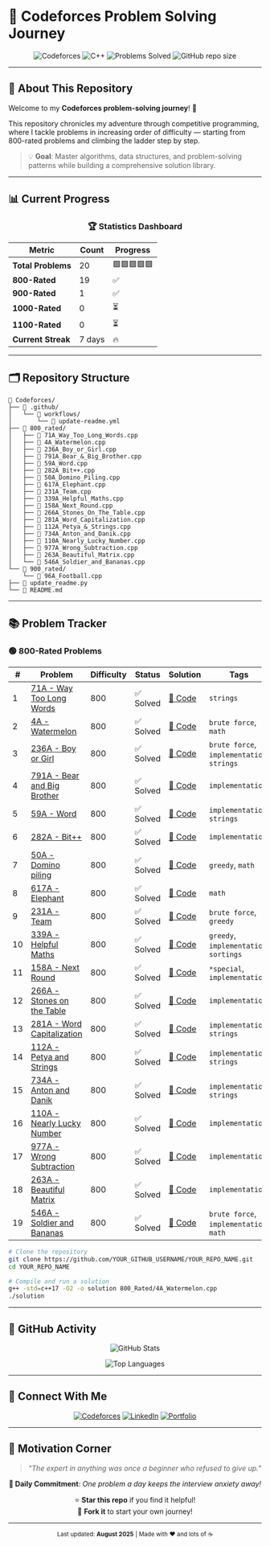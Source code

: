 # 🚀 Codeforces Problem Solving Journey

<div align="center">

![Codeforces](https://img.shields.io/badge/Codeforces-1F8ACB?style=for-the-badge&logo=codeforces&logoColor=white)
![C++](https://img.shields.io/badge/C++17-00599C?style=for-the-badge&logo=c%2B%2B&logoColor=white)
![Problems Solved](https://img.shields.io/badge/Problems%20Solved-20-success?style=for-the-badge)
![GitHub repo size](https://img.shields.io/github/repo-size/swayam200/Codeforces?style=for-the-badge)

</div>

---

## 🎯 About This Repository

Welcome to my **Codeforces problem-solving journey**! 🌟

This repository chronicles my adventure through competitive programming, where I tackle problems in increasing order of difficulty — starting from 800-rated problems and climbing the ladder step by step.

> 💡 **Goal**: Master algorithms, data structures, and problem-solving patterns while building a comprehensive solution library.

---

## 📊 Current Progress

<div align="center">

### 🏆 Statistics Dashboard

| Metric | Count | Progress |
|--------|-------|----------|
| **Total Problems** | 20 | 🟩🟩🟩🟩🟩 |
| **800-Rated** | 19 | ✅ |
| **900-Rated** | 1 | ✅ |
| **1000-Rated** | 0 | ⏳ |
| **1100-Rated** | 0 | ⏳ |
| **Current Streak** | 7 days | 🔥 |

</div>

---

## 🗂️ Repository Structure

```
📁 Codeforces/
├── 📂 .github/
│   └── 📂 workflows/
│       └── 📄 update-readme.yml
├── 📂 800_rated/
│   ├── 📄 71A_Way_Too_Long_Words.cpp
│   ├── 📄 4A_Watermelon.cpp
│   ├── 📄 236A_Boy_or_Girl.cpp
│   ├── 📄 791A_Bear_&_Big_Brother.cpp
│   ├── 📄 59A_Word.cpp
│   ├── 📄 282A_Bit++.cpp
│   ├── 📄 50A_Domino_Piling.cpp
│   ├── 📄 617A_Elephant.cpp
│   ├── 📄 231A_Team.cpp
│   ├── 📄 339A_Helpful_Maths.cpp
│   ├── 📄 158A_Next_Round.cpp
│   ├── 📄 266A_Stones_On_The_Table.cpp
│   ├── 📄 281A_Word_Capitalization.cpp
│   ├── 📄 112A_Petya_&_Strings.cpp
│   ├── 📄 734A_Anton_and_Danik.cpp
│   ├── 📄 110A_Nearly_Lucky_Number.cpp
│   ├── 📄 977A_Wrong_Subtraction.cpp
│   ├── 📄 263A_Beautiful_Matrix.cpp
│   └── 📄 546A_Soldier_and_Bananas.cpp
└── 📂 900_rated/
    └── 📄 96A_Football.cpp
├── 📄 update_readme.py
└── 📄 README.md
```

---

## 📚 Problem Tracker

### 🟢 800-Rated Problems

| # | Problem | Difficulty | Status | Solution | Tags |
|---|---------|------------|--------|----------|------|
| 1 | [71A - Way Too Long Words](https://codeforces.com/problemset/problem/71/A) | 800 | ✅ Solved | [📝 Code](./800_rated/71A_Way_Too_Long_Words.cpp) | `strings` |
| 2 | [4A - Watermelon](https://codeforces.com/problemset/problem/4/A) | 800 | ✅ Solved | [📝 Code](./800_rated/4A_Watermelon.cpp) | `brute force`, `math` |
| 3 | [236A - Boy or Girl](https://codeforces.com/problemset/problem/236/A) | 800 | ✅ Solved | [📝 Code](./800_rated/236A_Boy_or_Girl.cpp) | `brute force`, `implementation`, `strings` |
| 4 | [791A - Bear and Big Brother](https://codeforces.com/problemset/problem/791/A) | 800 | ✅ Solved | [📝 Code](./800_rated/791A_Bear_&_Big_Brother.cpp) | `implementation` |
| 5 | [59A - Word](https://codeforces.com/problemset/problem/59/A) | 800 | ✅ Solved | [📝 Code](./800_rated/59A_Word.cpp) | `implementation`, `strings` |
| 6 | [282A - Bit++](https://codeforces.com/problemset/problem/282/A) | 800 | ✅ Solved | [📝 Code](./800_rated/282A_Bit++.cpp) | `implementation` |
| 7 | [50A - Domino piling](https://codeforces.com/problemset/problem/50/A) | 800 | ✅ Solved | [📝 Code](./800_rated/50A_Domino_Piling.cpp) | `greedy`, `math` |
| 8 | [617A - Elephant](https://codeforces.com/problemset/problem/617/A) | 800 | ✅ Solved | [📝 Code](./800_rated/617A_Elephant.cpp) | `math` |
| 9 | [231A - Team](https://codeforces.com/problemset/problem/231/A) | 800 | ✅ Solved | [📝 Code](./800_rated/231A_Team.cpp) | `brute force`, `greedy` |
| 10 | [339A - Helpful Maths](https://codeforces.com/problemset/problem/339/A) | 800 | ✅ Solved | [📝 Code](./800_rated/339A_Helpful_Maths.cpp) | `greedy`, `implementation`, `sortings` |
| 11 | [158A - Next Round](https://codeforces.com/problemset/problem/158/A) | 800 | ✅ Solved | [📝 Code](./800_rated/158A_Next_Round.cpp) | `*special`, `implementation` |
| 12 | [266A - Stones on the Table](https://codeforces.com/problemset/problem/266/A) | 800 | ✅ Solved | [📝 Code](./800_rated/266A_Stones_On_The_Table.cpp) | `implementation` |
| 13 | [281A - Word Capitalization](https://codeforces.com/problemset/problem/281/A) | 800 | ✅ Solved | [📝 Code](./800_rated/281A_Word_Capitalization.cpp) | `implementation`, `strings` |
| 14 | [112A - Petya and Strings](https://codeforces.com/problemset/problem/112/A) | 800 | ✅ Solved | [📝 Code](./800_rated/112A_Petya_&_Strings.cpp) | `implementation`, `strings` |
| 15 | [734A - Anton and Danik](https://codeforces.com/problemset/problem/734/A) | 800 | ✅ Solved | [📝 Code](./800_rated/734A_Anton_and_Danik.cpp) | `implementation`, `strings` |
| 16 | [110A - Nearly Lucky Number](https://codeforces.com/problemset/problem/110/A) | 800 | ✅ Solved | [📝 Code](./800_rated/110A_Nearly_Lucky_Number.cpp) | `implementation` |
| 17 | [977A - Wrong Subtraction](https://codeforces.com/problemset/problem/977/A) | 800 | ✅ Solved | [📝 Code](./800_rated/977A_Wrong_Subtraction.cpp) | `implementation` |
| 18 | [263A - Beautiful Matrix](https://codeforces.com/problemset/problem/263/A) | 800 | ✅ Solved | [📝 Code](./800_rated/263A_Beautiful_Matrix.cpp) | `implementation` |
| 19 | [546A - Soldier and Bananas](https://codeforces.com/problemset/problem/546/A) | 800 | ✅ Solved | [📝 Code](./800_rated/546A_Soldier_and_Bananas.cpp) | `brute force`, `implementation`, `math` |### ⚡ Quick Setup
```bash
# Clone the repository
git clone https://github.com/YOUR_GITHUB_USERNAME/YOUR_REPO_NAME.git
cd YOUR_REPO_NAME

# Compile and run a solution
g++ -std=c++17 -O2 -o solution 800_Rated/4A_Watermelon.cpp
./solution
```

---

## 🌟 GitHub Activity

<div align="center">

![GitHub Stats](https://github-readme-stats.vercel.app/api?username=swayam200&show_icons=true&theme=tokyonight&hide_border=true)

![Top Languages](https://github-readme-stats.vercel.app/api/top-langs/?username=swayam200&layout=compact&theme=tokyonight&hide_border=true)

</div>

---

## 🤝 Connect With Me

<div align="center">

[![Codeforces](https://img.shields.io/badge/Codeforces-swayam200-1F8ACB?style=for-the-badge&logo=codeforces)](https://codeforces.com/profile/swayam200)
[![LinkedIn](https://img.shields.io/badge/LinkedIn-Connect-0077B5?style=for-the-badge&logo=linkedin)](https://linkedin.com/in/swayam200)
[![Portfolio](https://img.shields.io/badge/Portfolio-Visit-FF5722?style=for-the-badge&logo=google-chrome)](https://swayam200.github.io)

</div>

---

## 💭 Motivation Corner

> *"The expert in anything was once a beginner who refused to give up."*

<div align="center">

**🎯 Daily Commitment**: *One problem a day keeps the interview anxiety away!*

⭐ **Star this repo** if you find it helpful!  
🍴 **Fork it** to start your own journey!

</div>

---

<div align="center">
<sub>Last updated: <strong>August 2025</strong> | Made with ❤️ and lots of ☕</sub>
</div>